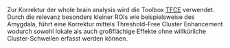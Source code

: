 Zur Korrektur der whole brain analysis wird die Toolbox [TFCE](https://github.com/ChristianGaser/tfce) verwendet. 
Durch die relevanz besonders kleiner ROIs wie beispielsweise des Amygdala, führt eine Korrektur mittels Threshold-Free Cluster Enhancement  
wodurch sowohl lokale als auch großflächige Effekte ohne willkürliche Cluster-Schwellen erfasst werden können.
